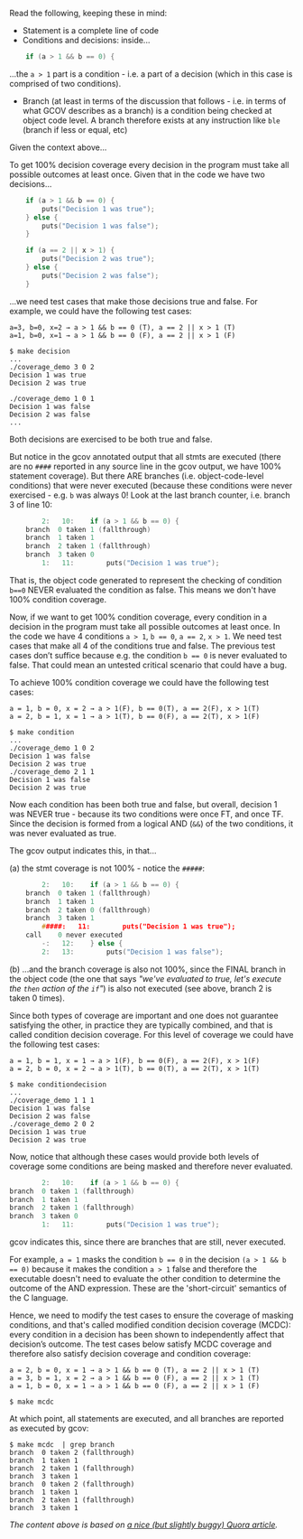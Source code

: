 
Read the following, keeping these in mind:

- Statement is a complete line of code
- Conditions and decisions: inside...

```c
    if (a > 1 && b == 0) { 
```

...the `a > 1` part is a condition - i.e. a part of a decision 
(which in this case is comprised of two conditions).

- Branch (at least in terms of the discussion that follows - i.e. in terms
  of what GCOV describes as a branch) is a condition being checked at object
  code level. A branch therefore exists at any instruction like `ble` (branch
  if less or equal, etc)

Given the context above...

To get 100% decision coverage every decision in the program must take all
possible outcomes at least once. Given that in the code we have two decisions...

```c
    if (a > 1 && b == 0) { 
        puts("Decision 1 was true");
    } else {
        puts("Decision 1 was false");
    } 

    if (a == 2 || x > 1) { 
        puts("Decision 2 was true");
    } else {
        puts("Decision 2 was false");
    } 
```

...we need test cases that make those decisions true and false.  For example, we
could have the following test cases:

    a=3, b=0, x=2 → a > 1 && b == 0 (T), a == 2 || x > 1 (T)
    a=1, b=0, x=1 → a > 1 && b == 0 (F), a == 2 || x > 1 (F)

    $ make decision
    ...
    ./coverage_demo 3 0 2
    Decision 1 was true
    Decision 2 was true

    ./coverage_demo 1 0 1
    Decision 1 was false
    Decision 2 was false
    ...
    
Both decisions are exercised to be both true and false.

But notice in the gcov annotated output that all stmts are executed (there are
no `####` reported in any source line in the gcov output, we have 100%
statement coverage).  But there ARE branches (i.e. object-code-level
conditions) that were never executed (because these conditions were never
exercised - e.g. `b` was always 0! Look at the last branch counter, i.e. branch
3 of line 10:

```c
        2:   10:    if (a > 1 && b == 0) {
    branch  0 taken 1 (fallthrough)
    branch  1 taken 1
    branch  2 taken 1 (fallthrough)
    branch  3 taken 0
        1:   11:        puts("Decision 1 was true");
```

That is, the object code generated to represent the checking of condition `b==0`
NEVER evaluated the condition as false. This means we don't have 100% condition
coverage.

Now, if we want to get 100% condition coverage, every condition in a decision
in the program must take all possible outcomes at least once. In the code we
have 4 conditions `a > 1`, `b == 0`, `a == 2`, `x > 1`. We need test cases that make
all 4 of the conditions true and false. The previous test cases don’t suffice
because e.g. the condition `b == 0` is never evaluated to false. That could mean
an untested critical scenario that could have a bug. 

To achieve 100% condition coverage we could have the following test cases:

    a = 1, b = 0, x = 2 → a > 1(F), b == 0(T), a == 2(F), x > 1(T)
    a = 2, b = 1, x = 1 → a > 1(T), b == 0(F), a == 2(T), x > 1(F)

    $ make condition
    ...
    ./coverage_demo 1 0 2
    Decision 1 was false
    Decision 2 was true
    ./coverage_demo 2 1 1
    Decision 1 was false
    Decision 2 was true

Now each condition has been both true and false, but overall, decision 1
was NEVER true - because its two conditions were once FT, and once TF.
Since the decision is formed from a logical AND (`&&`) of the two conditions,
it was never evaluated as true.

The gcov output indicates this, in that...

(a) the stmt coverage is not 100% - notice the `#####`:

```c
        2:   10:    if (a > 1 && b == 0) {
    branch  0 taken 1 (fallthrough)
    branch  1 taken 1
    branch  2 taken 0 (fallthrough)
    branch  3 taken 1
        #####:   11:        puts("Decision 1 was true");
    call    0 never executed
        -:   12:    } else {
        2:   13:        puts("Decision 1 was false");
```

(b) ...and the branch coverage is also not 100%, since the FINAL branch
in the object code (the one that says *"we've evaluated to true,
let's execute the `then` action of the `if`"*) is also not executed
(see above, branch 2 is taken 0 times).

Since both types of coverage are important and one does not guarantee
satisfying the other, in practice they are typically combined, and that is
called condition decision coverage. For this level of coverage we could have
the following test cases:

    a = 1, b = 1, x = 1 → a > 1(F), b == 0(F), a == 2(F), x > 1(F)
    a = 2, b = 0, x = 2 → a > 1(T), b == 0(T), a == 2(T), x > 1(T)

    $ make conditiondecision
    ...
    ./coverage_demo 1 1 1
    Decision 1 was false
    Decision 2 was false
    ./coverage_demo 2 0 2
    Decision 1 was true
    Decision 2 was true

Now, notice that although these cases would provide both levels of coverage
some conditions are being masked and therefore never evaluated.

```c
        2:   10:    if (a > 1 && b == 0) { 
branch  0 taken 1 (fallthrough)
branch  1 taken 1
branch  2 taken 1 (fallthrough)
branch  3 taken 0
        1:   11:        puts("Decision 1 was true");
```

gcov indicates this, since there are branches that are still, never executed.

For example, `a = 1` masks the condition `b == 0` in the decision `(a > 1 && b == 0)`
because it makes the condition `a > 1` false and therefore the executable
doesn't need to evaluate the other condition to determine the outcome of the
AND expression. These are the 'short-circuit' semantics of the C language.

Hence, we need to modify the test cases to ensure the coverage of masking
conditions, and that's called modified condition decision coverage (MCDC):
every condition in a decision has been shown to independently affect that
decision’s outcome. The test cases below satisfy MCDC coverage and therefore
also satisfy decision coverage and condition coverage:

    a = 2, b = 0, x = 1 → a > 1 && b == 0 (T), a == 2 || x > 1 (T)
    a = 3, b = 1, x = 2 → a > 1 && b == 0 (F), a == 2 || x > 1 (T)
    a = 1, b = 0, x = 1 → a > 1 && b == 0 (F), a == 2 || x > 1 (F)

    $ make mcdc

At which point, all statements are executed, and all branches are reported
as executed by gcov:

    $ make mcdc  | grep branch
    branch  0 taken 2 (fallthrough)
    branch  1 taken 1
    branch  2 taken 1 (fallthrough)
    branch  3 taken 1
    branch  0 taken 2 (fallthrough)
    branch  1 taken 1
    branch  2 taken 1 (fallthrough)
    branch  3 taken 1

*The content above is based on [a nice (but slightly buggy) Quora article](https://www.quora.com/What-is-the-difference-between-decision-coverage-and-condition-coverage-when-it-comes-to-code-coverage).*
